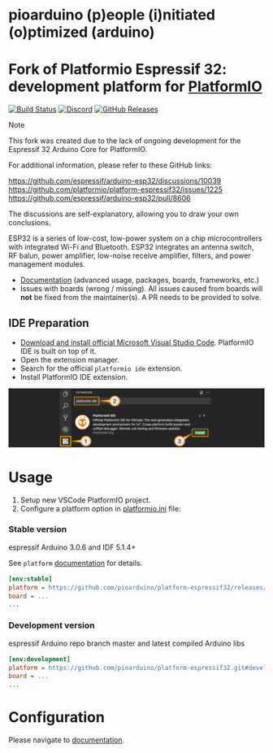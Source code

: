 # pioarduino (p)eople (i)nitiated (o)ptimized (arduino)
# Fork of Platformio Espressif 32: development platform for [PlatformIO](https://platformio.org)

[![Build Status](https://github.com/pioarduino/platform-espressif32/workflows/Examples/badge.svg)](https://github.com/pioarduino/platform-espressif32/actions)
[![Discord](https://img.shields.io/discord/1263397951829708871.svg?logo=discord&logoColor=white&color=5865F2&label=Discord)](https://discord.gg/Nutz9crnZr)
[![GitHub Releases](https://img.shields.io/github/downloads/pioarduino/platform-espressif32/total?label=downloads)](https://github.com/pioarduino/platform-espressif32/releases/latest)

> [!NOTE]  
> This fork was created due to the lack of ongoing development for the Espressif 32 Arduino Core for PlatformIO.
>
> For additional information, please refer to these GitHub links:
> 
> https://github.com/espressif/arduino-esp32/discussions/10039
> https://github.com/platformio/platform-espressif32/issues/1225
> https://github.com/espressif/arduino-esp32/pull/8606
>
> The discussions are self-explanatory, allowing you to draw your own conclusions.

ESP32 is a series of low-cost, low-power system on a chip microcontrollers with integrated Wi-Fi and Bluetooth. ESP32 integrates an antenna switch, RF balun, power amplifier, low-noise receive amplifier, filters, and power management modules.

* [Documentation](https://docs.platformio.org/page/platforms/espressif32.html) (advanced usage, packages, boards, frameworks, etc.)
* Issues with boards (wrong / missing). All issues caused from boards will **not** be fixed from the maintainer(s). A PR needs to be provided to solve.

## IDE Preparation

- [Download and install official Microsoft Visual Studio Code](https://code.visualstudio.com/). PlatformIO IDE is built on top of it.
- Open the extension manager.
- Search for the official `platformio ide` extension.
- Install PlatformIO IDE extension.

![image](idesetup.png)

# Usage
1. Setup new VSCode PlatformIO project.
1. Configure a platform option in [platformio.ini](https://docs.platformio.org/page/projectconf.html) file:

### Stable version
espressif Arduino 3.0.6 and IDF 5.1.4+

See `platform` [documentation](https://docs.platformio.org/en/latest/projectconf/sections/env/options/platform/platform.html#projectconf-env-platform) for details.

```ini
[env:stable]
platform = https://github.com/pioarduino/platform-espressif32/releases/download/51.03.06/platform-espressif32.zip
board = ...
...
```

### Development version
espressif Arduino repo branch master and latest compiled Arduino libs

```ini
[env:development]
platform = https://github.com/pioarduino/platform-espressif32.git#develop
board = ...
...
```

# Configuration

Please navigate to [documentation](https://docs.platformio.org/page/platforms/espressif32.html).
